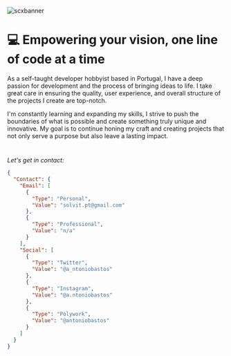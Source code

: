 ![scxbanner](https://raw.githubusercontent.com/Scxipted-Tech/.github/main/profile/Solvit.png)
# 💻 Empowering your vision, one line of code at a time
As a self-taught developer hobbyist based in Portugal, I have a deep passion for development and the process of bringing ideas to life. I take great care in ensuring the quality, user experience, and overall structure of the projects I create are top-notch. 

I'm constantly learning and expanding my skills, I strive to push the boundaries of what is possible and create something truly unique and innovative. My goal is to continue honing my craft and creating projects that not only serve a purpose but also leave a lasting impact.
#
*Let's get in contact:*
```json
{
  "Contact": {
    "Email": [
      {
        "Type": "Personal",
        "Value": "solvit.pt@gmail.com"
      },
      {
        "Type": "Professional",
        "Value": "n/a"
      }
    ],
    "Social": [
      {
        "Type": "Twitter",
        "Value": "@a_ntoniobastos"
      },
      {
        "Type": "Instagram",
        "Value": "@a.ntoniobastos"
      },
      {
        "Type": "Polywork",
        "Value": "@antoniobastos"
      }
    ]
  }
}
```
